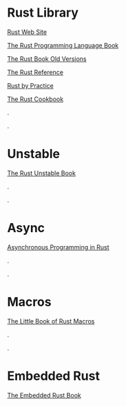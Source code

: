 # Rust Library

[Rust Web Site](https://www.rust-lang.org/learn)

[The Rust Programming Language Book](https://doc.rust-lang.org/book/)

[The Rust Book Old Versions](https://doc.rust-lang.org/1.30.0/book/index.html)

[The Rust Reference](https://doc.rust-lang.org/stable/reference/introduction.html)

[Rust by Practice](https://practice.course.rs/why-exercise.html)

[The Rust Cookbook](https://rust-lang-nursery.github.io/rust-cookbook/)

.



.

# Unstable

[The Rust Unstable Book](https://doc.rust-lang.org/nightly/unstable-book/)

.



.

# Async

[Asynchronous Programming in Rust](https://rust-lang.github.io/async-book/intro.html)

.



.

# Macros

[The Little Book of Rust Macros](https://veykril.github.io/tlborm/)

.


.

# Embedded Rust

[The Embedded Rust Book](https://docs.rust-embedded.org/book/intro/index.html)
